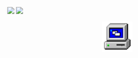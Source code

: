
<!-- <h1 align="center">Hey there <img src="./images/drum.webp"/ align="center" width="66"></h1> -->

<a href="https://www.linkedin.com/in/robert-rybczynski-a86187a0/"><img src="https://img.shields.io/badge/LinkedIn-0077B5?style=for-the-badge&logo=linkedin&logoColor=white"></img></a> <a HREF="&#109;&#97;&#105;&#108;&#116;&#111;&#58;%72%6F%62%2E%72%79%62%34%40%67%6D%61%69%6C%2E%63%6F%6D"><img src="https://img.shields.io/badge/Gmail-D14836?style=for-the-badge&logo=gmail&logoColor=white"/></a>


<div align="center">
<img src="./images/techno.gif" width="70"/>
<!--   <h1>Technologies</h1>
    </div>
    
    
**Programming languages**
  <p><img src="https://img.shields.io/badge/JavaScript-323330?style=for-the-badge&logo=javascript&logoColor=F7DF1E" />
  <img src="https://img.shields.io/badge/TypeScript-007ACC?style=for-the-badge&logo=typescript&logoColor=white" />
  <img src="https://img.shields.io/badge/CSS3-1572B6?style=for-the-badge&logo=css3&logoColor=white" />
  <img src="https://img.shields.io/badge/Python-FFD43B?style=for-the-badge&logo=python&logoColor=blue" />
  <img src="https://img.shields.io/badge/Node.js-339933?style=for-the-badge&logo=nodedotjs&logoColor=white" /> </p>
    
**Front-end**
  <p><img src="https://img.shields.io/badge/React-20232A?style=for-the-badge&logo=react&logoColor=61DAFB"/>
  <img src="https://img.shields.io/badge/Angular-DD0031?style=for-the-badge&logo=angular&logoColor=white" />
  <img src="https://img.shields.io/badge/Capacitor-119EFF?style=for-the-badge&logo=Capacitor&logoColor=white" />
  <img src="https://img.shields.io/badge/jQuery-0769AD?style=for-the-badge&logo=jquery&logoColor=white" />
  <img src="https://img.shields.io/badge/react%20zustand-%2320232a.svg?style=for-the-badge&logo=react&logoColor=%2361DAFB)" />
  <img src="https://img.shields.io/badge/Sass-CC6699?style=for-the-badge&logo=sass&logoColor=white" /> </p>
  
**Back-end**
  <p><img src="https://img.shields.io/badge/Express.js-000000?style=for-the-badge&logo=express&logoColor=white" />
  <img src="https://img.shields.io/badge/MongoDB-4EA94B?style=for-the-badge&logo=mongodb&logoColor=white" />
  <img src="https://img.shields.io/badge/PostgreSQL-316192?style=for-the-badge&logo=postgresql&logoColor=white" />
  <img src="https://img.shields.io/badge/GraphQl-E10098?style=for-the-badge&logo=graphql&logoColor=white" />
  <img src="https://img.shields.io/badge/firebase-ffca28?style=for-the-badge&logo=firebase&logoColor=black" />
  <img src="	https://img.shields.io/badge/Flask-000000?style=for-the-badge&logo=flask&logoColor=white" />
  <img src="https://img.shields.io/badge/koa-EEEEEE?style=for-the-badge&logo=koa&logoColor=000000" />
  <img src="https://img.shields.io/badge/Mocha-8D6748?style=for-the-badge&logo=Mocha&logoColor=white" /></p>
  
**Design & Collaboration**
<p>
  <img src="https://img.shields.io/badge/Figma-F24E1E?style=for-the-badge&logo=figma&logoColor=white"/>
  <img src="https://img.shields.io/badge/Notion-000000?style=for-the-badge&logo=notion&logoColor=white"/>
  <img src="https://img.shields.io/badge/Trello-0052CC?style=for-the-badge&logo=trello&logoColor=white"/>
  <img src="https://img.shields.io/badge/Slack-4A154B?style=for-the-badge&logo=slack&logoColor=white" />
  </p>


<div align="center">
<img src="./images/pin.png" width="70" align="center"/>
</div>

<h1 align="center">Checkout my latest project: </h1>
<div align="center">
<a href="https://rubberduckit.netlify.app/" align="center"> Rubber-Duck <img src="./images/favicon.ico" width="25"/ align="center"> <a href="https://github.com/Rob4ert/Rubber-Duck" align="center">GitHub repo</a></a>
  </div> -->

